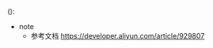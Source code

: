 <type>(<scope>): <subject>

<body>

<footer>

+ note
  + 参考文档 https://developer.aliyun.com/article/929807